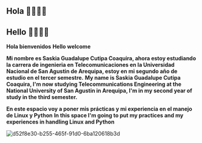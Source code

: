 ## Hola 👋👋👋👋
## Hello 👋👋👋👋

**Hola bienvenidos** 
**Hello welcome**

**Mi nombre es Saskia Guadalupe Cutipa Coaquira, ahora estoy estudiando la carrera de ingenieria en Telecomunicaciones en la Universidad Nacional de San Agustin de Arequipa, estoy en mi segundo año de estudio en el tercer semestre.**
**My name is Saskia Guadalupe Cutipa Coaquira, I'm now studying Telecommunications Engineering at the National University of San Agustin in Arequipa, I'm in my second year of study in the third semester.**

**En este espacio voy a poner mis prácticas y mi experiencia en el manejo de Linux y Python**
**In this space I'm going to put my practices and my experiences in handling Linux and Python**

![d52f8e30-b255-465f-91d0-6ba120618b3d](https://user-images.githubusercontent.com/108014596/179251691-19b0964f-0bfe-428e-9bcf-d79d0ba02419.jpeg)

<!--
**Saskia-Cutipa/Saskia-Cutipa** is a ✨ _special_ ✨ repository because its `README.md` (this file) appears on your GitHub profile.

Here are some ideas to get you started:

- 🔭 I’m currently working on ...
- 🌱 I’m currently learning ...
- 👯 I’m looking to collaborate on ...
- 🤔 I’m looking for help with ...
- 💬 Ask me about ...
- 📫 How to reach me: ...
- 😄 Pronouns: ...
- ⚡ Fun fact: ...
-->
